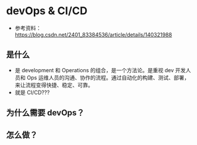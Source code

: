 # devOps & CI/CD

- 参考资料：https://blog.csdn.net/2401_83384536/article/details/140321988

## 是什么

- 是 development 和 Operations 的组合，是一个方法论。是重视 dev 开发人员和 Ops 运维人员的沟通、协作的流程。通过自动化的构建、测试、部署，来让流程变得快捷、稳定、可靠。
- 就是 CI/CD???

## 为什么需要 devOps？

## 怎么做？
